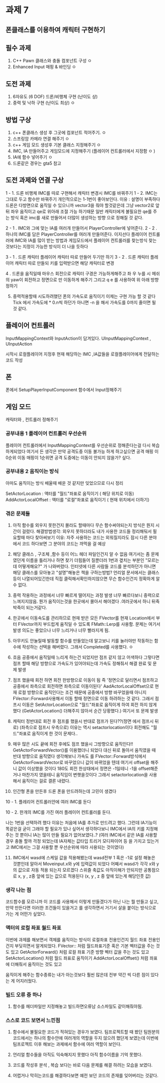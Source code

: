 # 과제 7
## 폰클래스를 이용하여 캐릭터 구현하기

## 필수 과제
1.  C++ Pawn 클래스와 충돌 컴포넌트 구성 ㅇ 
2.  Enhanced Input 매핑 & 바인딩 ㅇ 



## 도전 과제
1.  6자유도 (6 DOF) 드론/비행체 구현 (난이도 상)
2.  중력 및 낙하 구현 (난이도 최상) ㅇ 


## 방법 구상

1. c++ 폰클래스  생성 후 그곳에 컴포넌트 적어주기. ㅇ
2. 스프링암 카메라 연결 해주기 ㅇ
3. c++ 게임 모드 생성후 기본 클래스 지정해주기 ㅇ
4. IMC, IA 만들어주고 게임모드에 지정해주기 (플레이어 컨트롤러에서 지정함 ㅇ  )
5. IA에 함수 넣어주기 ㅇ
6. 드론같은 경우는 gta5 참고

## 도전 과제와 연결 구상

1 - 1. 드론 비행체 IMC를 따로 구현해서 캐릭터 변경시 IMC를 바꿔주기 
1 - 2. IMC는 그대로 두고 함수만 바꿔주기 
개인적으로는 1-1번이 좋아보인다.
이유 : 설명이 부족하다 드론은 다방면으로 움직일 수 있으니까 vector3을 줘야 할것같은데
그냥 vector2로 앞뒤 좌우 움직이고 qe로 위아래 조절 가능 하기때문
일반 캐릭터에게 불필요한 qe를 주는 방식 혹은 imc를 새로 만들어서 더많이 생성하는 방향
으로 정해질 것 같다.

2 - 1 . IMC와 그에 맞는 IA를 여러개 만들어서 PlayerController에 넣어준다.
2 - 2 . 하나의 IMC를 담은 PlayerController를  여러개 만들어준다.
이지선다 
플레이어 컨트롤러에 IMC와 IA를 많이 받는 방법과
게임모드에서 플레이어 컨트롤러를 찾는방식 
찾는것보다는 지정이 가능한 방식이 더 나을 듯하다

3 - 1 . 드론 캐릭터 플레이어 캐릭터 따로 만들어 두기만 하기
3 - 2 . 드론 캐릭터 플레이어 캐릭터 따로 만들되 키를 입력받으면 해당 캐릭터로 변경 

4 . 드론을 움직일때 마우스 회전으로 캐릭터 구경은 가능하게해주고 좌 우 누를 시 메쉬의 yaw이 회전하고 정면으로 만 이동하게 해주기
   그리고 q e 를 사용하여 위 아래 방향 정하기

5. 중력적용할때 시도하려했던 폰의 가속도로 움직이기 이제는 구현 가능 할 것 같다
   Tick 에서 가속도에 * 0.n씩 하던가 아니면 -n 을 해서 가속도를 0까지 줄이면 될 것 같다.


## 플레이어 컨트롤러
InputMappingContext와 InputAction이 담겨있다.
UInputMappingContext , UInputAction

시작시 
로컬플레이어 지정후 현재 해당하는 IMC ,IA값들을 로컬플레이어에게 전달하는 코드 작성


## 폰 

폰에서 SetupPlayerInputComponent 함수에서 Input정해주기

## 게임 모드
캐릭터와 , 컨트롤러 정해주기


### 공부내용 1 플레이어 컨트롤러 우선순위
플레이어 컨트롤러에서 InputMappingContext를 우선순위로 정해준다는걸 다시 복습하게되었다
여기서 든 생각은 만약 공격도중 이동 불가능 하게 하고싶으면 공격 매핑 이 0순위 이동 매핑이 1순위면
공격 도중에는 이동이 안되지 않을가? 싶다.

### 공부내용 2 움직이는 방식

아마도 움직이는 방식 배울때 배운 것 같지만 잊었으므로 다시 정리

 SetActorLocation : 액터를 "월드"좌표로 움직이기 ( 해당 위치로 이동)
 AddActorLocalOffset : 액터를 "로컬"좌표로 움직이기 ( 현재 위치에서 더하기)


### 겪은 문제들
1. 아직 함수를 외우지 못한건지 몰라도 할때마다 무슨 함수써야되는지 방식은 뭔지 시간이 걸렸다.
   해결방법생각: 외우지 못하더라도 내가 사용한 코드들 정리해둬서 필요할때 마다 찾아써보기
   이유: 자주 사용하는 코드는 외워질지라도 잠시 다른 분야에서 코드 하다보면 그 분야의 코드는 까먹을 걸 예상

2. 해당 클래스 , 구조체 ,함수 등이 어느 헤더 파일인건지 알 수 없음 
  여기서는 좀 문제였던게 이름을 틀리거나 하면 찾기 더힘들어 질뿐더러
   1번과 곂치는 부분인 "모르는데 어떻게해요?" 가 나와버렸다. 인터넷에 다른 사람들 코드를 분석하던가
  아니면 해당 클래스를 모아놓고 "설명"해놓은 책을 구하는방법?
   언리얼 문서에서는 클래스등이 나열되어있긴한데 직접 클릭해서확인하지않으면 무슨 함수인건지 정확하게 알 수 없다.

3. 중력 작용하는 과정에서 너무 빠르게 떨어지는 과정 발생 너무 빠르다보니 중력으로 느껴지지않음.
   뭔가 움직이는것을 한곳에서 몰아서 해야겠다 .여러곳에서 하니 뒤죽박죽이 되는거같다.

4. 한곳에서 이동속도를 관리하므로 현재 받은 모든 FVector를 현재 Location에서 부터 FVector까지 부드럽게 움직일 수 있도록
   FMath::Lerp를 사용함. 문제는 여기서 발생 의도는 좋았으나 너무 느리거나 너무 빨라지게 됨.

5. 아무키도 안눌릴때 발동할 함수를 만들었는데 알고보니 키를 눌러야만 작동하는 함수에 작성하는 선택을 해버렸다. 그래서 Completed를 사용했다. ㅇ 

6. 흐음 공중에서 움직일때 느리게 하는건 되었지만 점프 같지 않고 어색하다
   그렇다면 점프 할때 해당 방향으로 가속도가 있어야되는데 
   가속도 정해줘서 해결 완료 및 문제 발생

7. 점프 했을때 회전 하면 회전 한방향으로 이동이 됨 즉 '정면으로 달리면서 점프하고 공중에서 좌측으로 회전하면 좌측으로 이동이된다'
   AadActorLocalOffset으로 현재 로컬 방향으로 움직인다는 조건 때문에 공중에서 방향 바꾸었을때 아니지 FVector::Forward사용해서 이동 할때 정면으로 이동 하려하는 것 같다.
그래서 점프시 이동은 SetActorLocation으로 "월드"좌표로 움직이게 하여 회전 하지 않게 했다 (GetActorLocation() 더해주지 않아서 순간 당황했다.)
여기서 또 문제 발생

8. 캐릭터 정반대로 회전 후 점프를 했을시 반대로 점프가 된다??(정면 에서 점프시 뒤로) (좌측으로 점프시 우측으로)
   이유는 역시 setactorlocation이다 회전해도 "월드"좌표로 움직이게 한 것이 문제다..

9. 매우 많은 시도 끝에 회전 후에도 점프 했을시 그방향으로 움직인다!! GetActorForwardVector()를 이용했더니 되었다
    대신 뒤로 돌아서 움직였을 때 반대 방향으로 움직였다 생각해보니 가속도 를 FVector::Forward방식에서 GetActorFowardVector로 바꾸었으니 값이 바뀌었을 텐데 여기서       offset을 해주니 값이 이상했을 것이다 180도 회전 한상태에서 정면은 -1일테니 -1을 offset해준거나 마찬가지 였을테니 움직임이 변햇을것이다
   그래서 setactorlocation을 사용해서 움직이는 걸로 결론 내렸다.

10. 인간형 폰을 만든후 드론 폰을 만드려하는데 고민이 생겼다
  
10 - 1.  플레리어 컨트롤러안에 여러 IMC를 둔다

10 - 2.  한개의 IMC를 가진 여러 플레이어 컨트롤러를 둔다.

나는 1번을 선택하려 했다 이유는 처음에 IA를 추가로 만드려고 했다. 그런데 IA기능이 똑같은걸 굳이 그래야 할 필요가 있나 싶어서
 생각하다보니 IMC에서 IA의 키를 지정해주는 것 뿐이니 IA는 많이 만들 필요가 없어보였다..?
 (여러 IMC에서 같은 IA를 사용할경우 충돌 할까 걱정 되었는데 IA자체는 값타입 트리거 모디파이어 등 을 가지고 있는거고 IMC에서는 그걸 사용할 뿐 우선순위에 따라 사용되는 것이였다)


11. IMC에서 wasd에 스케일 값을 적용해봤는데 wasd전부 1 혹은 -1로 설정 해놓은 것뿐인데 알아서 Moveinput.x와 y에 입력값이 되었다
   어째서 wasd가 각각 x와 y의 값으로 자동 적용 되는지 모르겠다
   스위즐 축값도 아직이해가 안되지만 공통점으로 x, y , z중 앞에 있는 값으로 적용된다 (x, y , z 중 앞에 있는게 해당인풋 값)

 
### 생각 나는 점 
코드함수를 모르니까 이 코드를 사용해서 이렇게 만들겠다가 아닌
나는 뭘 만들고 싶고,
만약 만든다면 이러한 조건들이 있을거고
를 생각하면서 거기서 살을 붙이는 방식으로 가는 게 어떤가 싶었다.

### 액터의 로컬 좌표 월드 좌표

이번에 과제를 해보면서 객체를 움직이는 방식이 로컬좌표 전용인건지 월드 좌표 전용인건지 부딪히면서 알게되었다.
FVector:: 처럼 월드좌표기준 혹은 기본 벡터값을 주는 것도 있고
GetActorForward() 처럼 로컬 좌표 기준 방향 벡터 값을 주는 것도 있고
SetActorLocation() 처럼 월드 좌표로 움직이기
AddActorLocalOffset() 처럼 좌표에 더해줘서 움직이는 것도 있고

움직이게 해주는 함수종류는 내가 아는것보다 훨씬 많은데 전부 약간 씩 다른 점이 있다는 게 어지러웠다.


### 빌드 오류 중 하나
1. 함수를 헤더파일만 지정해놓고 빌드하면오류남 소스파일도 같이해줘야됨.


### 스스로 코드 보면서 느낀점

1. 함수에서 불필요한 코드가 적혀있는 경우가 보였다.
   팀프로젝트할 때 봤던 팀원분의 코드에서는 하나의 함수안에 여러개의 역할을 두지 않으려 했단게 보였는데
   이번에 팀프로젝트 이후 해보는 과제에서 함수에 여러 역할이 보인다.

2. 언리얼 함수들을 아직도 익숙해지지 못했다 아직 함수이름을 기억 못했다.

3. 코드를 작성후 분석 , 복습 보다는 바로 다음 문제를 해결 하려는 모습을 보였다.

4. 어렵거나 막히는코드를 해결하다보면 예전 보던 코드의 존재를 잊어버리는 것같다.
